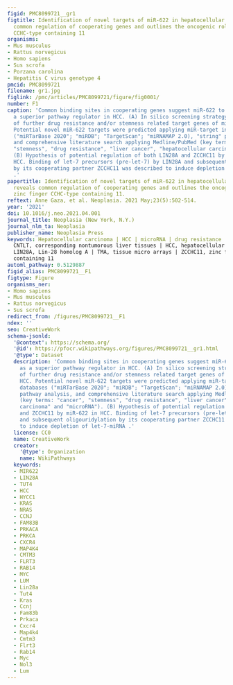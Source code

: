 ```yaml
---
figid: PMC8099721__gr1
figtitle: Identification of novel targets of miR-622 in hepatocellular carcinoma reveals
  common regulation of cooperating genes and outlines the oncogenic role of zinc finger
  CCHC-type containing 11
organisms:
- Mus musculus
- Rattus norvegicus
- Homo sapiens
- Sus scrofa
- Porzana carolina
- Hepatitis C virus genotype 4
pmcid: PMC8099721
filename: gr1.jpg
figlink: /pmc/articles/PMC8099721/figure/fig0001/
number: F1
caption: 'Common binding sites in cooperating genes suggest miR-622 to function as
  a superior pathway regulator in HCC. (A) In silico screening strategy for identification
  of further drug resistance and/or stemness related target genes of miR-622 in HCC.
  Potential novel miR-622 targets were predicted applying miR-target interaction databases
  ("miRTarBase 2020"; "miRDB"; "TargetScan"; "miRNAMAP 2.0), "string" pathway analysis,
  and comprehensive literature search applying Medline/PubMed (key terms: "cancer",
  "stemness", "drug resistance", "liver cancer", "hepatocellular carcinoma" and "microRNA").
  (B) Hypothesis of potential regulation of both LIN28A and ZCCHC11 by miR-622 in
  HCC. Binding of let-7 precursors (pre-let-7) by LIN28A and subsequent oligouridylation
  by its cooperating partner ZCCHC11 was described to induce depletion of let-7-miRNA
  .'
papertitle: Identification of novel targets of miR-622 in hepatocellular carcinoma
  reveals common regulation of cooperating genes and outlines the oncogenic role of
  zinc finger CCHC-type containing 11.
reftext: Anne Gaza, et al. Neoplasia. 2021 May;23(5):502-514.
year: '2021'
doi: 10.1016/j.neo.2021.04.001
journal_title: Neoplasia (New York, N.Y.)
journal_nlm_ta: Neoplasia
publisher_name: Neoplasia Press
keywords: Hepatocellular carcinoma | HCC | microRNA | drug resistance | ZCCHC11 |
  CNTLT, corresponding nontumorous liver tissues | HCC, hepatocellular carcinoma |
  LIN28A, Lin-28 homolog A | TMA, tissue micro arrays | ZCCHC11, zinc finger CCHC-type
  containing 11
automl_pathway: 0.5129887
figid_alias: PMC8099721__F1
figtype: Figure
organisms_ner:
- Homo sapiens
- Mus musculus
- Rattus norvegicus
- Sus scrofa
redirect_from: /figures/PMC8099721__F1
ndex: ''
seo: CreativeWork
schema-jsonld:
  '@context': https://schema.org/
  '@id': https://pfocr.wikipathways.org/figures/PMC8099721__gr1.html
  '@type': Dataset
  description: 'Common binding sites in cooperating genes suggest miR-622 to function
    as a superior pathway regulator in HCC. (A) In silico screening strategy for identification
    of further drug resistance and/or stemness related target genes of miR-622 in
    HCC. Potential novel miR-622 targets were predicted applying miR-target interaction
    databases ("miRTarBase 2020"; "miRDB"; "TargetScan"; "miRNAMAP 2.0), "string"
    pathway analysis, and comprehensive literature search applying Medline/PubMed
    (key terms: "cancer", "stemness", "drug resistance", "liver cancer", "hepatocellular
    carcinoma" and "microRNA"). (B) Hypothesis of potential regulation of both LIN28A
    and ZCCHC11 by miR-622 in HCC. Binding of let-7 precursors (pre-let-7) by LIN28A
    and subsequent oligouridylation by its cooperating partner ZCCHC11 was described
    to induce depletion of let-7-miRNA .'
  license: CC0
  name: CreativeWork
  creator:
    '@type': Organization
    name: WikiPathways
  keywords:
  - MIR622
  - LIN28A
  - TUT4
  - HCC
  - HYCC1
  - KRAS
  - NRAS
  - CCNJ
  - FAM83B
  - PRKACA
  - PRKCA
  - CXCR4
  - MAP4K4
  - CMTM3
  - FLRT3
  - RAB14
  - MYC
  - LUM
  - Lin28a
  - Tut4
  - Kras
  - Ccnj
  - Fam83b
  - Prkaca
  - Cxcr4
  - Map4k4
  - Cmtm3
  - Flrt3
  - Rab14
  - Myc
  - Nol3
  - Lum
---
```

